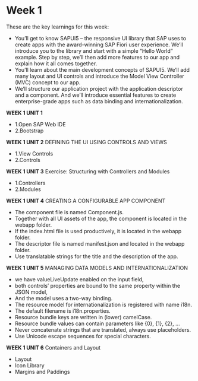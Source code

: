 #  Week 1

These are the key learnings for this week:

 - You’ll get to know SAPUI5 – the responsive UI library that SAP uses to create apps with the award-winning SAP Fiori user experience. We’ll introduce you to the library and start with a simple “Hello World” example. Step by step, we’ll then add more features to our app and explain how it all comes together.
 - You’ll learn about the main development concepts of SAPUI5. We’ll add many layout and UI controls and introduce the Model View Controller (MVC) concept to our app.
 - We’ll structure our application project with the application descriptor and a component. And we’ll introduce essential features to create enterprise-grade apps such as data binding and internationalization.

 **WEEK 1 UNIT 1**
 - 1.Open SAP Web IDE
 - 2.Bootstrap

 **WEEK 1 UNIT 2**
 DEFINING THE UI USING CONTROLS AND VIEWS
 - 1.View Controls
 - 2.Controls

 **WEEK 1 UNIT 3**
 Exercise: Structuring with Controllers and Modules
 - 1.Controllers
 - 2.Modules

 **WEEK 1 UNIT 4**
 CREATING A CONFIGURABLE APP COMPONENT
 -	The component file is named Component.js.
 -	Together with all UI assets of the app, the component is located in the webapp folder.
 -	If the index.html file is used productively, it is located in the webapp folder.
 -	The descriptor file is named manifest.json and located in the webapp folder.
 -	Use translatable strings for the title and the description of the app.

 **WEEK 1 UNIT 5**
 MANAGING DATA MODELS AND INTERNATIONALIZATION
 -	we have valueLiveUpdate enabled on the input field,
 -	both controls’ properties are bound to the same property within the JSON model,
 -	And the model uses a two-way binding.
 -	The resource model for internationalization is registered with name i18n.
 -	The default filename is i18n.properties.
 -	Resource bundle keys are written in (lower) camelCase.
 -	Resource bundle values can contain parameters like {0}, {1}, {2}, …
 -	Never concatenate strings that are translated, always use placeholders.
 -	Use Unicode escape sequences for special characters.
 
  **WEEK 1 UNIT 6**
  Containers and Layout
  -	Layout	
  - Icon Library	
  - Margins and Paddings	
